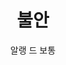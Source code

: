 ---
title: 불안 
author: 알랭 드 보통 
category: book
coverUrl: http://image.kyobobook.co.kr/images/book/large/593/l9788956605593.jpg
---